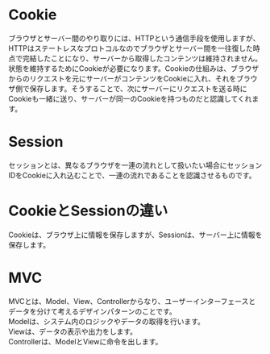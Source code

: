 # Cookie
ブラウザとサーバー間のやり取りには、HTTPという通信手段を使用しますが、HTTPはステートレスなプロトコルなのでブラウザとサーバー間を一往復した時点で完結したことになり、サーバーから取得したコンテンツは維持されません。状態を維持するためにCookieが必要になります。Cookieの仕組みは、ブラウザからのリクエストを元にサーバーがコンテンツをCookieに入れ、それをブラウザ側で保存します。そうすることで、次にサーバーにリクエストを送る時にCookieも一緒に送り、サーバーが同一のCookieを持つものだと認識してくれます。

# Session
セッションとは、異なるブラウザを一連の流れとして扱いたい場合にセッションIDをCookieに入れ込むことで、一連の流れであることを認識させるものです。

# CookieとSessionの違い
Cookieは、ブラウザ上に情報を保存しますが、Sessionは、サーバー上に情報を保存します。

# MVC
MVCとは、Model、View、Controllerからなり、ユーザーインターフェースとデータを分けて考えるデザインパターンのことです。  
Modelは、システム内のロジックやデータの取得を行います。  
Viewは、データの表示や出力をします。  
Controllerは、ModelとViewに命令を出します。
